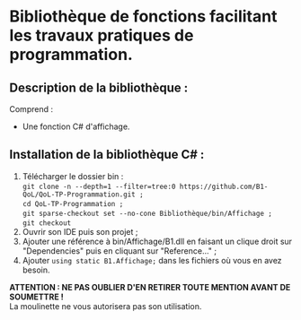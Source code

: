 # Bibliothèque de fonctions facilitant les travaux pratiques de programmation.
## Description de la bibliothèque :
Comprend :
  - Une fonction C# d'affichage.

## Installation de la bibliothèque C# :
1) Télécharger le dossier bin :<br />
   ```git clone -n --depth=1 --filter=tree:0 https://github.com/B1-QoL/QoL-TP-Programmation.git ;```<br />
   ```cd QoL-TP-Programmation ;```<br />
   ```git sparse-checkout set --no-cone Bibliothèque/bin/Affichage ;```<br />
   ```git checkout```
3) Ouvrir son IDE puis son projet ;
4) Ajouter une référence à bin/Affichage/B1.dll en faisant un clique droit sur "Dependencies" puis en cliquant sur "Reference..." ;
5) Ajouter ```using static B1.Affichage;``` dans les fichiers où vous en avez besoin.

**ATTENTION : NE PAS OUBLIER D'EN RETIRER TOUTE MENTION AVANT DE SOUMETTRE !**\
La moulinette ne vous autorisera pas son utilisation.
